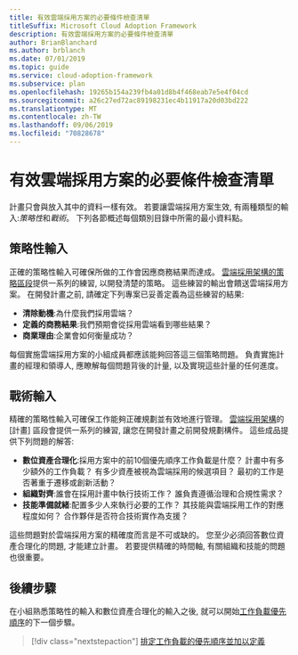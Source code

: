 ```yaml
---
title: 有效雲端採用方案的必要條件檢查清單
titleSuffix: Microsoft Cloud Adoption Framework
description: 有效雲端採用方案的必要條件檢查清單
author: BrianBlanchard
ms.author: brblanch
ms.date: 07/01/2019
ms.topic: guide
ms.service: cloud-adoption-framework
ms.subservice: plan
ms.openlocfilehash: 19265b154a239fb4a01d8b4f468eab7e5e4f04cd
ms.sourcegitcommit: a26c27ed72ac89198231ec4b11917a20d03bd222
ms.translationtype: MT
ms.contentlocale: zh-TW
ms.lasthandoff: 09/06/2019
ms.locfileid: "70828678"
---
```

# <a name="prerequisites-checklist-for-an-effective-cloud-adoption-plan"></a>有效雲端採用方案的必要條件檢查清單

計畫只會與放入其中的資料一樣有效。 若要讓雲端採用方案生效, 有兩種類型的輸入:*策略性*和*戰術*。 下列各節概述每個類別目錄中所需的最小資料點。

## <a name="strategic-inputs"></a>策略性輸入

正確的策略性輸入可確保所做的工作會因應商務結果而達成。 [雲端採用架構的策略區段](../business-strategy/index.md)提供一系列的練習, 以開發清楚的策略。 這些練習的輸出會饋送雲端採用方案。 在開發計畫之前, 請確定下列專案已妥善定義為這些練習的結果:

- **清除動機**:為什麼我們採用雲端？
- **定義的商務結果**:我們預期會從採用雲端看到哪些結果？
- **商業理由**:企業會如何衡量成功？

每個實施雲端採用方案的小組成員都應該能夠回答這三個策略問題。 負責實施計畫的經理和領導人, 應瞭解每個問題背後的計量, 以及實現這些計量的任何進度。

## <a name="tactical-inputs"></a>戰術輸入

精確的策略性輸入可確保工作能夠正確規劃並有效地進行管理。 [雲端採用架構](./index.md)的 [計畫] 區段會提供一系列的練習, 讓您在開發計畫之前開發規劃構件。 這些成品提供下列問題的解答:

- **數位資產合理化**:採用方案中的前10個優先順序工作負載是什麼？ 計畫中有多少額外的工作負載？ 有多少資產被視為雲端採用的候選項目？ 最初的工作是否著重于遷移或創新活動？
- **組織對齊**:誰會在採用計畫中執行技術工作？ 誰負責遵循治理和合規性需求？
- **技能準備就緒**:配置多少人來執行必要的工作？ 其技能與雲端採用工作的對應程度如何？ 合作夥伴是否符合技術實作為支援？

這些問題對於雲端採用方案的精確度而言是不可或缺的。 您至少必須回答數位資產合理化的問題, 才能建立計畫。 若要提供精確的時間軸, 有關組織和技能的問題也很重要。

## <a name="next-steps"></a>後續步驟

在小組熟悉策略性的輸入和數位資產合理化的輸入之後, 就可以開始[工作負載優先順序](./workloads.md)的下一個步驟。

> [!div class="nextstepaction"]
> [排定工作負載的優先順序並加以定義](./workloads.md)

